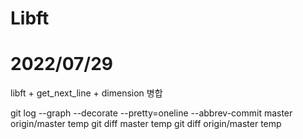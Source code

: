 # Libft


# 2022/07/29
libft + get_next_line + dimension 병합


git log --graph --decorate --pretty=oneline --abbrev-commit master origin/master temp
git diff master temp
git diff origin/master temp